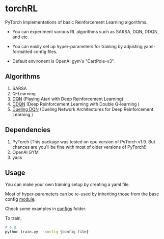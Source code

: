 # torchRL

PyTorch Implementations of basic Reinforcement Learning algorithms.

* You can experiment various RL algorithms such as SARSA, DQN, DDQN, and etc.

* You can easily set up hyper-parameters for training by adjusting yaml-formatted config files.

* Default environent is OpenAI gym's "CartPole-v3".


## Algorithms
1. SARSA
4. Q-Learning
5. [DQN](https://arxiv.org/abs/1312.5602) (Playing Atari with Deep Reinforcement Learning)
6. [DDQN](https://arxiv.org/abs/1509.06461) (Deep Reinforcement Learning with Double Q-learning
)
7. [Dueling DQN](https://arxiv.org/abs/1511.06581) (Dueling Network Architectures for Deep Reinforcement Learning
)

## Dependencies
1. PyTorch (This package was tested on cpu version of PyTorch v1.9. But chances are you'll be fine with most of older versions of PyTorch!)
2. OpenAI GYM
3. yacs

## Usage
You can make your own training setup by creating a yaml file.

Most of hyper-parameters can be re-used by inheriting those from the base config [module](torchRL/configs/cartpole_defaults.py).

Check some examples in [configs](configs) folder.

To train, 
```bash
# e.g.
python train.py --config {config file}
```